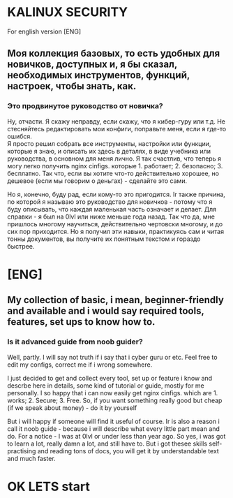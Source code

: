 # KALINUX SECURITY
  For english version [ENG]

  ## Моя коллекция базовых, то есть удобных для новичков, доступных и, я бы сказал, необходимых инструментов, функций, настроек, чтобы знать, как.

  ### Это продвинутое руководство от новичка?

  Ну, отчасти. Я скажу неправду, если скажу, что я кибер-гуру или т.д.
    Не стесняйтесь редактировать мои конфиги, поправьте меня, если я где-то ошибся.  
  Я просто решил собрать все инструменты, настройки или функции, которые я знаю, и описать их здесь в деталях, в виде учебника или руководства, в основном для меня лично. Я так счастлив, что теперь я могу легко получить nginx cinfigs. которые 1. работает; 2. безопасно; 3. бесплатно.
   Так что, если вы хотите что-то действительно хорошее, но дешевое (если мы говорим о деньгах) - сделайте это сами.

   Но я, конечно, буду рад, если кому-то это пригодится. Ir также причина, по которой я называю это руководство для новичков - потому что я буду описывать, что каждая маленькая часть означает и делает. Для справки - я был на 0lvl или ниже меньше года назад. Так что да, мне пришлось многому научиться, действительно чертовски многому, и до сих пор приходится. Но я получил эти навыки, практикуясь сам и читая тонны документов, вы получите их понятным текстом и гораздо быстрее.
 
# [ENG]
 
 ## My collection of basic, i mean, beginner-friendly and available and i would say required tools, features, set ups to know how to.

  ### Is it advanced guide from noob guider?

  Well, partly. I will say not truth if i say that i cyber guru or etc.
    Feel free to edit my configs, correct me if i wrong somewhere.  
                
  I just decided to get and collect every tool, set up or feature i know and descrbe here in details, some kind of tutorial or guide, mostly for me personally. I so happy that i can now easily get nginx cinfigs. which are 1. works; 2. Secure; 3. Free.
   So, if you  want something really good but cheap (if we speak about money) - do it by yourself

   But i will happy if someone will find it useful of course. Ir is also a reason i call it noob guide - because i will describe what every little part mean and do. For a notice - I was at 0lvl or under less than year ago. So yes, i was got to learn a lot, really damn a lot, and still have to. But i got thesee skills self-practising and reading tons of docs, you will get it by understandable text and much faster.

# OK LETS start



